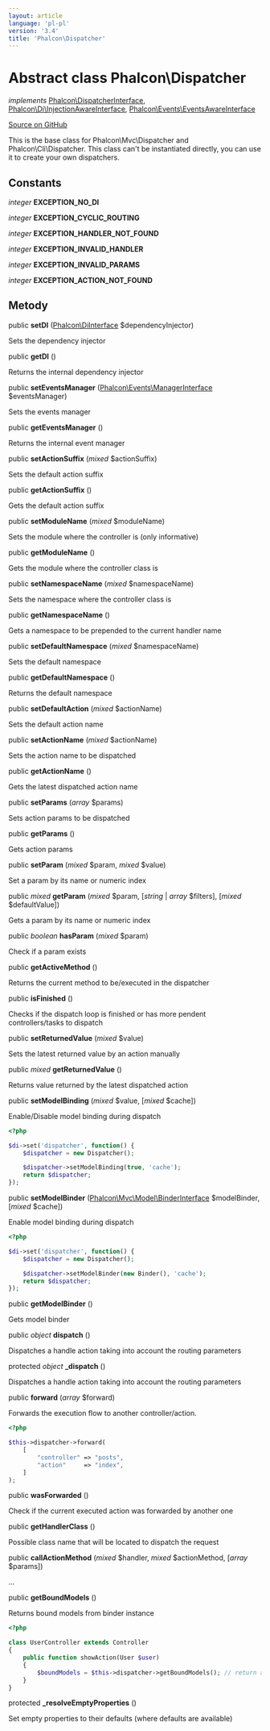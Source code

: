 ```yaml
---
layout: article
language: 'pl-pl'
version: '3.4'
title: 'Phalcon\Dispatcher'
---
```


# Abstract class **Phalcon\Dispatcher**

*implements* [Phalcon\DispatcherInterface](/3.4/en/api/Phalcon_DispatcherInterface), [Phalcon\Di\InjectionAwareInterface](/3.4/en/api/Phalcon_Di_InjectionAwareInterface), [Phalcon\Events\EventsAwareInterface](/3.4/en/api/Phalcon_Events_EventsAwareInterface)

<a href="https://github.com/phalcon/cphalcon/tree/v3.4.0/phalcon/dispatcher.zep" class="btn btn-default btn-sm">Source on GitHub</a>

This is the base class for Phalcon\Mvc\Dispatcher and Phalcon\Cli\Dispatcher. This class can't be instantiated directly, you can use it to create your own dispatchers.

## Constants

*integer* **EXCEPTION_NO_DI**

*integer* **EXCEPTION_CYCLIC_ROUTING**

*integer* **EXCEPTION_HANDLER_NOT_FOUND**

*integer* **EXCEPTION_INVALID_HANDLER**

*integer* **EXCEPTION_INVALID_PARAMS**

*integer* **EXCEPTION_ACTION_NOT_FOUND**

## Metody

public **setDI** ([Phalcon\DiInterface](/3.4/en/api/Phalcon_DiInterface) $dependencyInjector)

Sets the dependency injector

public **getDI** ()

Returns the internal dependency injector

public **setEventsManager** ([Phalcon\Events\ManagerInterface](/3.4/en/api/Phalcon_Events_ManagerInterface) $eventsManager)

Sets the events manager

public **getEventsManager** ()

Returns the internal event manager

public **setActionSuffix** (*mixed* $actionSuffix)

Sets the default action suffix

public **getActionSuffix** ()

Gets the default action suffix

public **setModuleName** (*mixed* $moduleName)

Sets the module where the controller is (only informative)

public **getModuleName** ()

Gets the module where the controller class is

public **setNamespaceName** (*mixed* $namespaceName)

Sets the namespace where the controller class is

public **getNamespaceName** ()

Gets a namespace to be prepended to the current handler name

public **setDefaultNamespace** (*mixed* $namespaceName)

Sets the default namespace

public **getDefaultNamespace** ()

Returns the default namespace

public **setDefaultAction** (*mixed* $actionName)

Sets the default action name

public **setActionName** (*mixed* $actionName)

Sets the action name to be dispatched

public **getActionName** ()

Gets the latest dispatched action name

public **setParams** (*array* $params)

Sets action params to be dispatched

public **getParams** ()

Gets action params

public **setParam** (*mixed* $param, *mixed* $value)

Set a param by its name or numeric index

public *mixed* **getParam** (*mixed* $param, [*string* | *array* $filters], [*mixed* $defaultValue])

Gets a param by its name or numeric index

public *boolean* **hasParam** (*mixed* $param)

Check if a param exists

public **getActiveMethod** ()

Returns the current method to be/executed in the dispatcher

public **isFinished** ()

Checks if the dispatch loop is finished or has more pendent controllers/tasks to dispatch

public **setReturnedValue** (*mixed* $value)

Sets the latest returned value by an action manually

public *mixed* **getReturnedValue** ()

Returns value returned by the latest dispatched action

public **setModelBinding** (*mixed* $value, [*mixed* $cache])

Enable/Disable model binding during dispatch

```php
<?php

$di->set('dispatcher', function() {
    $dispatcher = new Dispatcher();

    $dispatcher->setModelBinding(true, 'cache');
    return $dispatcher;
});

```

public **setModelBinder** ([Phalcon\Mvc\Model\BinderInterface](/3.4/en/api/Phalcon_Mvc_Model_BinderInterface) $modelBinder, [*mixed* $cache])

Enable model binding during dispatch

```php
<?php

$di->set('dispatcher', function() {
    $dispatcher = new Dispatcher();

    $dispatcher->setModelBinder(new Binder(), 'cache');
    return $dispatcher;
});

```

public **getModelBinder** ()

Gets model binder

public *object* **dispatch** ()

Dispatches a handle action taking into account the routing parameters

protected *object* **_dispatch** ()

Dispatches a handle action taking into account the routing parameters

public **forward** (*array* $forward)

Forwards the execution flow to another controller/action.

```php
<?php

$this->dispatcher->forward(
    [
        "controller" => "posts",
        "action"     => "index",
    ]
);

```

public **wasForwarded** ()

Check if the current executed action was forwarded by another one

public **getHandlerClass** ()

Possible class name that will be located to dispatch the request

public **callActionMethod** (*mixed* $handler, *mixed* $actionMethod, [*array* $params])

...

public **getBoundModels** ()

Returns bound models from binder instance

```php
<?php

class UserController extends Controller
{
    public function showAction(User $user)
    {
        $boundModels = $this->dispatcher->getBoundModels(); // return array with $user
    }
}

```

protected **_resolveEmptyProperties** ()

Set empty properties to their defaults (where defaults are available)